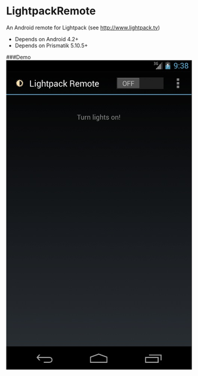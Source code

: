 LightpackRemote
===============

An Android remote for Lightpack (see http://www.lightpack.tv) 

- Depends on Android 4.2+
- Depends on Prismatik 5.10.5+

###Demo
![Development Demo](assets/demo.jpg)
